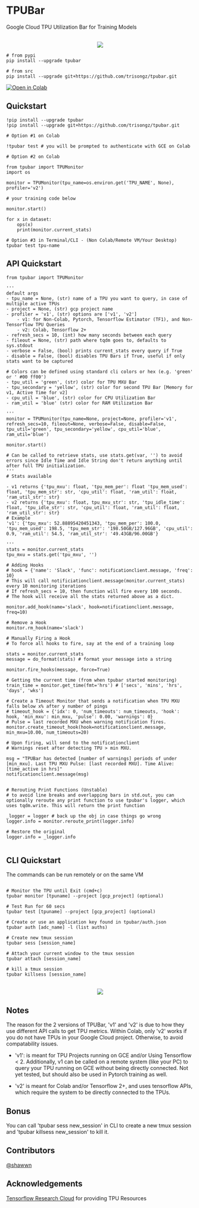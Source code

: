 # TPUBar

 Google Cloud TPU Utilization Bar for Training Models
 
<p align="center">
    <br>
    <img src="https://github.com/trisongz/tpubar/raw/master/docs/tpubar_img.png"/>
    <br>
<p>


```shell
# from pypi
pip install --upgrade tpubar

# from src
pip install --upgrade git+https://github.com/trisongz/tpubar.git
```

[![Open in Colab](https://colab.research.google.com/assets/colab-badge.svg)](https://colab.research.google.com/github/trisongz/tpubar/blob/master/docs/T5_on_TPU_Torch_XLA_TPUBar.ipynb)

## Quickstart

```python3
!pip install --upgrade tpubar
!pip install --upgrade git+https://github.com/trisongz/tpubar.git

# Option #1 on Colab

!tpubar test # you will be prompted to authenticate with GCE on Colab

# Option #2 on Colab

from tpubar import TPUMonitor
import os

monitor = TPUMonitor(tpu_name=os.environ.get('TPU_NAME', None), profiler='v2')

# your training code below

monitor.start()

for x in dataset:
    ops(x)
    print(monitor.current_stats)

# Option #3 in Terminal/CLI - (Non Colab/Remote VM/Your Desktop)
tpubar test tpu-name

```

## API Quickstart

```python3
from tpubar import TPUMonitor

'''
default args
- tpu_name = None, (str) name of a TPU you want to query, in case of multiple active TPUs
- project = None, (str) gcp project name
- profiler = 'v1', (str) options are ['v1', 'v2']
    - v1: for Non-Colab, Pytorch, Tensorflow Estimator (TF1), and Non-Tensorflow TPU Queries
    - v2: Colab, Tensorflow 2+
- refresh_secs = 10, (int) how many seconds between each query
- fileout = None, (str) path where tqdm goes to, defaults to sys.stdout
- verbose = False, (bool) prints current_stats every query if True
- disable = False, (bool) disables TPU Bars if True, useful if only stats want to be captured

# Colors can be defined using standard cli colors or hex (e.g. 'green' or ' #00 ff00')
- tpu_util = 'green', (str) color for TPU MXU Bar
- tpu_secondary = 'yellow', (str) color for second TPU Bar [Memory for v1, Active Time for v2]
- cpu_util = 'blue', (str) color for CPU Utilization Bar
- ram_util = 'blue' (str) color for RAM Utilization Bar

'''
monitor = TPUMonitor(tpu_name=None, project=None, profiler='v1', refresh_secs=10, fileout=None, verbose=False, disable=False, tpu_util='green', tpu_secondary='yellow', cpu_util='blue', ram_util='blue')

monitor.start()

# Can be called to retrieve stats, use stats.get(var, '') to avoid errors since Idle Time and Idle String don't return anything until after full TPU initialization.
'''
# Stats available

- v1 returns {'tpu_mxu': float, 'tpu_mem_per': float 'tpu_mem_used': float, 'tpu_mem_str': str, 'cpu_util': float, 'ram_util': float, 'ram_util_str': str}
- v2 returns {'tpu_mxu': float, tpu_mxu_str': str, 'tpu_idle_time': float, 'tpu_idle_str': str, 'cpu_util': float, 'ram_util': float, 'ram_util_str': str}
# Example
'v1': {'tpu_mxu': 52.88895420451343, 'tpu_mem_per': 100.0, 'tpu_mem_used': 198.5, 'tpu_mem_str': '198.50GB/127.96GB', 'cpu_util': 0.9, 'ram_util': 54.5, 'ram_util_str': '49.43GB/96.00GB'}

'''
stats = monitor.current_stats
tpu_mxu = stats.get('tpu_mxu', '')

# Adding Hooks
# hook = {'name': 'Slack', 'func': notificationclient.message, 'freq': 10}
# This will call notificiationclient.message(monitor.current_stats) every 10 monitoring iterations
# If refresh_secs = 10, then function will fire every 100 seconds.
# The hook will receive all the stats returned above as a dict.

monitor.add_hook(name='slack', hook=notificationclient.message, freq=10)

# Remove a Hook
monitor.rm_hook(name='slack')

# Manually Firing a Hook
# To force all hooks to fire, say at the end of a training loop

stats = monitor.current_stats
message = do_format(stats) # format your message into a string

monitor.fire_hooks(message, force=True)

# Getting the current time (from when tpubar started monitoring)
train_time = monitor.get_time(fmt='hrs') # ['secs', 'mins', 'hrs', 'days', 'wks']

# Create a Timeout Monitor that sends a notification when TPU MXU falls below x% after y number of pings
# timeout_hook = {'idx': 0, 'num_timeouts': num_timeouts, 'hook': hook, 'min_mxu': min_mxu, 'pulse': 0.00, 'warnings': 0}
# Pulse = last recorded MXU when warning notification fires.
monitor.create_timeout_hook(hook=notificationclient.message, min_mxu=10.00, num_timeouts=20)

# Upon firing, will send to the notificationclient
# Warnings reset after detecting TPU > min MXU.

msg = "TPUBar has detected [number of warnings] periods of under [min_mxu]. Last TPU MXU Pulse: [last recorded MXU]. Time Alive: [time_active in hrs]"
notificationclient.message(msg)


# Rerouting Print Functions (Unstable)
# to avoid line breaks and overlapping bars in std.out, you can optionally reroute any print function to use tpubar's logger, which uses tqdm.write. This will return the print function

_logger = logger # back up the obj in case things go wrong
logger.info = monitor.reroute_print(logger.info)

# Restore the original
logger.info = _logger.info


```

## CLI Quickstart

The commands can be run remotely or on the same VM

```shell

# Monitor the TPU until Exit (cmd+c)
tpubar monitor [tpuname] --project [gcp_project] (optional)

# Test Run for 60 secs
tpubar test [tpuname] --project [gcp_project] (optional)

# Create or use an application key found in tpubar/auth.json
tpubar auth [adc_name] -l (list auths)

# Create new tmux session
tpubar sess [session_name]

# Attach your current window to the tmux session
tpubar attach [session_name]

# kill a tmux session
tpubar killsess [session_name]

```

<p align="center">
    <br>
    <img src="https://github.com/trisongz/tpubar/raw/master/docs/tpumonitor.png"/>
    <br>
<p>

## Notes

The reason for the 2 versions of TPUBar, 'v1' and 'v2' is due to how they use different API calls to get TPU metrics. Within Colab, only 'v2' works if you do not have TPUs in your Google Cloud project. Otherwise,  to avoid compatability issues.

- 'v1': is meant for TPU Projects running on GCE and/or Using Tensorflow < 2. Additionally, v1 can be called on a remote system (like your PC) to query your TPU running on GCE without being directly connected. Not yet tested, but should also be used in Pytorch training as well.

- 'v2' is meant for Colab and/or Tensorflow 2+, and uses tensorflow APIs, which require the system to be directly connected to the TPUs.

## Bonus

You can call 'tpubar sess new_session' in CLI to create a new tmux session and 'tpubar killsess new_session' to kill it.

## Contributors

[@shawwn](https://github.com/shawwn)

## Acknowledgements

[Tensorflow Research Cloud](https://www.tensorflow.org/tfrc) for providing TPU Resources